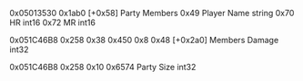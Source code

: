 0x05013530
  0x1ab0 [+0x58] Party Members
    0x49 Player Name string
    0x70 HR int16
    0x72 MR int16

0x051C46B8
  0x258
    0x38
      0x450
        0x8
          0x48 [+0x2a0] Members Damage int32

0x051C46B8
  0x258
    0x10
      0x6574 Party Size int32
